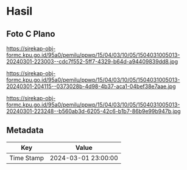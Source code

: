 # Hasil

## Foto C Plano

https://sirekap-obj-formc.kpu.go.id/95a0/pemilu/ppwp/15/04/03/10/05/1504031005013-20240301-223003--cdc7f552-5ff7-4329-b64d-a94409839dd8.jpg

https://sirekap-obj-formc.kpu.go.id/95a0/pemilu/ppwp/15/04/03/10/05/1504031005013-20240301-204115--0373028b-4d98-4b37-aca1-04bef38e7aae.jpg

https://sirekap-obj-formc.kpu.go.id/95a0/pemilu/ppwp/15/04/03/10/05/1504031005013-20240301-223248--b560ab3d-6205-42c6-b1b7-86b9e99b947b.jpg


## Metadata

| Key        | Value               |
| ---------- | ------------------- |
| Time Stamp | 2024-03-01 23:00:00 |



